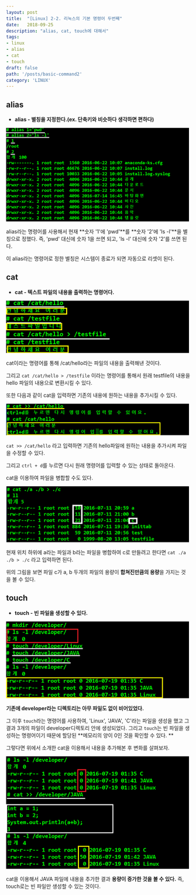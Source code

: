 ```yaml
---
layout: post
title:  "[Linux] 2-2. 리눅스의 기본 명령어 두번째"
date:   2018-09-25
description: "alias, cat, touch에 대해서"
tags:
- linux
- alias
- cat
- touch
draft: false
path: '/posts/basic-command2'
category: 'LINUX'
---
```


## alias



* **alias - 별칭을 지정한다.(ex. 단축키와 비슷하다 생각하면 편하다)**



![alias](/assets/img/linux_alias.png)



alias라는 명령어를 사용해서 현재 **숫자 '1'에 'pwd'**를 **숫자 '2'에 'ls -l'**을 별칭으로 정했다. 
즉, 'pwd' 대신에 숫자 1을 쓰면 되고, 'ls -l' 대신에 숫자 '2'를 쓰면 된다. 

이 alias라는 명령어로 정한 별칭은 시스템이 종료가 되면 자동으로 리셋이 된다.



## cat



* **cat - 텍스트 파일의 내용을 출력하는 명령어다.**



![cat1](/assets/img/linux_cat.png)



cat이라는 명령어를 통해 /cat/hello라는 파일의 내용을 출력해낸 것이다.

그리고 `cat /cat/hello > /testfile` 이라는 명령어를 통해서 원래 testfile의 내용을 hello 파일의 내용으로 변환시킬 수 있다.


또한 다음과 같이 cat을 입력하면 기존의 내용에 원하는 내용을 추가시킬 수 있다.




![cat2](/assets/img/linux_cat2.png)




`cat >> /cat/hello` 라고 입력하면 기존의 hello파일에 원하는 내용을 추가시켜 파일을 수정할 수 있다.

그리고 `ctrl + d`를 누르면 다시 원래 명령어를 입력할 수 있는 상태로 돌아온다.


cat을 이용하여 파일을 병합할 수도 있다.



![cat3](/assets/img/linux_cat3.png)




현재 위치 하위에 a라는 파일과 b라는 파일을 병합하여 c로 만들려고 한다면 `cat ./a ./b > ./c` 라고 입력하면 된다. 

위의 그림을 보면 파일 c가 a, b 두개의 파일의 용량이 **합쳐진만큼의 용량**을 가지는 것을 볼 수 있다.



## touch



* **touch - 빈 파일을 생성할 수 있다.**




![touch1](/assets/img/linux_touch.png)



**기존에 developer라는 디렉토리는 아무 파일도 없이 비어있었다.** 

그 이후 `touch`라는 명령어를 사용하여, 'Linux', 'JAVA', 'C'라는 파일을 생성을 했고 그 결과 3개의 파일이 developer디렉토리 안에 생성되었다.
그리고 `touch`는 빈 파일을 생성하는 명령어이기 때문에 할당된 **메모리의 양이 0인 것을 확인할 수 있다. **


그렇다면 위에서 소개한 cat을 이용해서 내용을 추가해본 후 변화를 살펴보자.



![touch1](/assets/img/linux_touch2.png)



cat을 이용해서 JAVA 파일에 내용을 추가한 결과 **용량이 증가한 것을 볼 수 있다.** 즉, touch로는 빈 파일만 생성할 수 있는 것이다.
